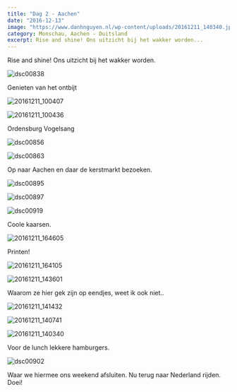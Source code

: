 ```yaml
---
title: "Dag 2 - Aachen"
date: "2016-12-13"
image: "https://www.danhnguyen.nl/wp-content/uploads/20161211_140340.jpg"
category: Monschau, Aachen - Duitsland
excerpt: Rise and shine! Ons uitzicht bij het wakker worden...
---
```


Rise and shine! Ons uitzicht bij het wakker worden.

![dsc00838](https://www.danhnguyen.nl/wp-content/uploads/DSC00838-1024x576.jpg)

Genieten van het ontbijt

![20161211_100407](https://www.danhnguyen.nl/wp-content/uploads/20161211_100407-1024x576.jpg)

![20161211_100436](https://www.danhnguyen.nl/wp-content/uploads/20161211_100436-1024x576.jpg)

Ordensburg Vogelsang

![dsc00856](https://www.danhnguyen.nl/wp-content/uploads/DSC00856-1024x576.jpg)

![dsc00863](https://www.danhnguyen.nl/wp-content/uploads/DSC00863-1024x576.jpg)

Op naar Aachen en daar de kerstmarkt bezoeken.

![dsc00895](https://www.danhnguyen.nl/wp-content/uploads/DSC00895-1024x576.jpg)

![dsc00897](https://www.danhnguyen.nl/wp-content/uploads/DSC00897-1024x576.jpg)

![dsc00919](https://www.danhnguyen.nl/wp-content/uploads/DSC00919-1024x576.jpg)

Coole kaarsen.

![20161211_164605](https://www.danhnguyen.nl/wp-content/uploads/20161211_164605-1024x576.jpg)

Printen!

![20161211_164105](https://www.danhnguyen.nl/wp-content/uploads/20161211_164105-1024x576.jpg)

![20161211_143601](https://www.danhnguyen.nl/wp-content/uploads/20161211_143601-1024x576.jpg)

Waarom ze hier gek zijn op eendjes, weet ik ook niet..

![20161211_141432](https://www.danhnguyen.nl/wp-content/uploads/20161211_141432-1024x576.jpg)

![20161211_140741](https://www.danhnguyen.nl/wp-content/uploads/20161211_140741-1024x576.jpg)

![20161211_140340](https://www.danhnguyen.nl/wp-content/uploads/20161211_140340-1024x576.jpg)

Voor de lunch lekkere hamburgers.

![dsc00902](https://www.danhnguyen.nl/wp-content/uploads/DSC00902-1024x576.jpg)

Waar we hiermee ons weekend afsluiten. Nu terug naar Nederland rijden. Doei!
